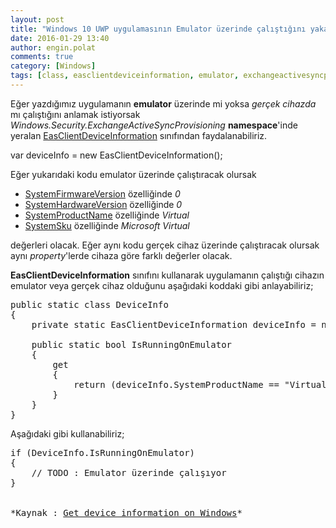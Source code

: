 ```yaml
---
layout: post
title: "Windows 10 UWP uygulamasının Emulator üzerinde çalıştığını yakalamak"
date: 2016-01-29 13:40
author: engin.polat
comments: true
category: [Windows]
tags: [class, easclientdeviceinformation, emulator, exchangeactivesyncprovisioning, security, static, systemfirmwareversion, systemhardwareversion, systemproductname, systemsku, windows, windows phone emulator]
---
```

Eğer yazdığımız uygulamanın **emulator** üzerinde mi yoksa *gerçek cihazda* mı çalıştığını anlamak istiyorsak *Windows.Security.ExchangeActiveSyncProvisioning* **namespace**'inde yeralan <a href="http://msdn.microsoft.com/library/windows/apps/windows.security.exchangeactivesyncprovisioning.easclientdeviceinformation" target="_blank" rel="noopener">EasClientDeviceInformation</a> sınıfından faydalanabiliriz.



var deviceInfo = new EasClientDeviceInformation();</pre>

Eğer yukarıdaki kodu emulator üzerinde çalıştıracak olursak



*   <a href="http://msdn.microsoft.com/library/windows/apps/windows.security.exchangeactivesyncprovisioning.easclientdeviceinformation.systemfirmwareversion" target="_blank" rel="noopener">SystemFirmwareVersion</a> özelliğinde *0*
*   <a href="http://msdn.microsoft.com/library/windows/apps/windows.security.exchangeactivesyncprovisioning.easclientdeviceinformation.systemhardwareversion" target="_blank" rel="noopener">SystemHardwareVersion</a> özelliğinde *0*
*   <a href="http://msdn.microsoft.com/library/windows/apps/windows.security.exchangeactivesyncprovisioning.easclientdeviceinformation.systemproductname" target="_blank" rel="noopener">SystemProductName</a> özelliğinde *Virtual*
*   <a href="http://msdn.microsoft.com/library/windows/apps/windows.security.exchangeactivesyncprovisioning.easclientdeviceinformation.systemsku" target="_blank" rel="noopener">SystemSku</a> özelliğinde *Microsoft Virtual*

değerleri olacak. Eğer aynı kodu gerçek cihaz üzerinde çalıştıracak olursak aynı *property*'lerde cihaza göre farklı değerler olacak.

**EasClientDeviceInformation** sınıfını kullanarak uygulamanın çalıştığı cihazın emulator veya gerçek cihaz olduğunu aşağıdaki koddaki gibi anlayabiliriz;

<pre class="brush:csharp">public static class DeviceInfo
{
    private static EasClientDeviceInformation deviceInfo = new EasClientDeviceInformation();

    public static bool IsRunningOnEmulator
    {
        get
        {
            return (deviceInfo.SystemProductName == "Virtual");
        }
    }
}</pre>

Aşağıdaki gibi kullanabiliriz;

<pre class="brush:csharp">if (DeviceInfo.IsRunningOnEmulator)  
{
    // TODO : Emulator üzerinde çalışıyor
}


*Kaynak : <a href="http://igrali.com/2014/07/17/get-device-information-windows-phone-8-1-winrt/" target="_blank" rel="noopener">Get device information on Windows</a>*

